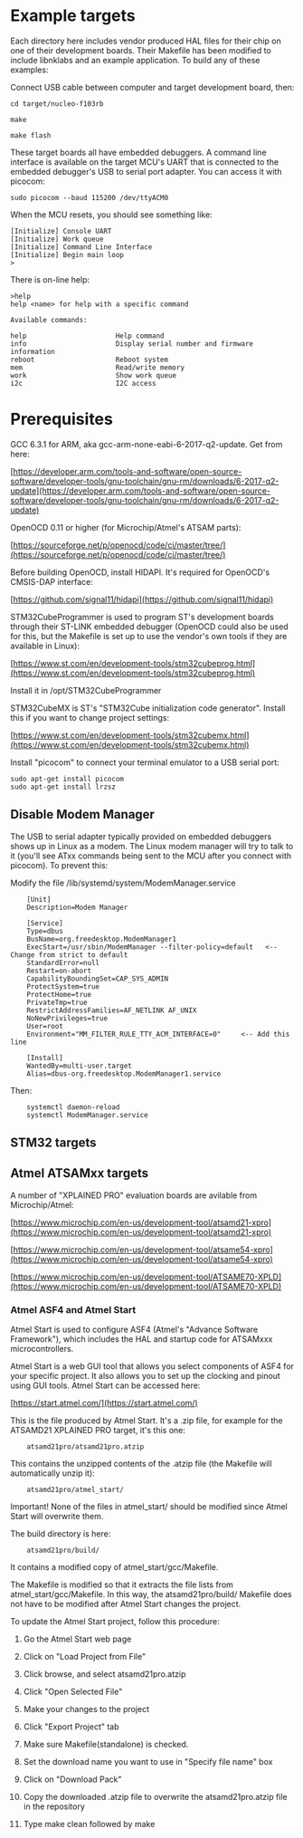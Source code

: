 # Example targets

Each directory here includes vendor produced HAL files for their chip on one
of their development boards.  Their Makefile has been modified to include
libnklabs and an example application.  To build any of these examples:

Connect USB cable between computer and target development board, then:

	cd target/nucleo-f103rb

	make

	make flash

These target boards all have embedded debuggers.  A command line interface
is available on the target MCU's UART that is connected to the embedded
debugger's USB to serial port adapter.  You can access it with picocom:

	sudo picocom --baud 115200 /dev/ttyACM0

When the MCU resets, you should see something like:

	[Initialize] Console UART
	[Initialize] Work queue
	[Initialize] Command Line Interface
	[Initialize] Begin main loop
	>

There is on-line help:

    >help
    help <name> for help with a specific command

    Available commands:

    help                      Help command
    info                      Display serial number and firmware information
    reboot                    Reboot system
    mem                       Read/write memory
    work                      Show work queue
    i2c                       I2C access

# Prerequisites

GCC 6.3.1 for ARM, aka gcc-arm-none-eabi-6-2017-q2-update.  Get from here:

[https://developer.arm.com/tools-and-software/open-source-software/developer-tools/gnu-toolchain/gnu-rm/downloads/6-2017-q2-update](https://developer.arm.com/tools-and-software/open-source-software/developer-tools/gnu-toolchain/gnu-rm/downloads/6-2017-q2-update)

OpenOCD 0.11 or higher (for Microchip/Atmel's ATSAM parts):

[https://sourceforge.net/p/openocd/code/ci/master/tree/](https://sourceforge.net/p/openocd/code/ci/master/tree/)

Before building OpenOCD, install HIDAPI.  It's required for OpenOCD's CMSIS-DAP interface:

[https://github.com/signal11/hidapi](https://github.com/signal11/hidapi)

STM32CubeProgrammer is used to program ST's development boards through their
ST-LINK embedded debugger (OpenOCD could also be used for this, but the
Makefile is set up to use the vendor's own tools if they are available in
Linux):

[https://www.st.com/en/development-tools/stm32cubeprog.html](https://www.st.com/en/development-tools/stm32cubeprog.html)

Install it in /opt/STM32CubeProgrammer

STM32CubeMX is ST's "STM32Cube initialization code generator".  Install this
if you want to change project settings:

[https://www.st.com/en/development-tools/stm32cubemx.html](https://www.st.com/en/development-tools/stm32cubemx.html)

Install "picocom" to connect your terminal emulator to a USB serial port:

	sudo apt-get install picocom
	sudo apt-get install lrzsz

## Disable Modem Manager

The USB to serial adapter typically provided on embedded debuggers shows up
in Linux as a modem.  The Linux modem manager will try to talk to it (you'll
see ATxx commands being sent to the MCU after you connect with picocom).  To
prevent this:

Modify the file /lib/systemd/system/ModemManager.service

        [Unit]
        Description=Modem Manager

        [Service]
        Type=dbus
        BusName=org.freedesktop.ModemManager1
        ExecStart=/usr/sbin/ModemManager --filter-policy=default   <-- Change from strict to default
        StandardError=null
        Restart=on-abort
        CapabilityBoundingSet=CAP_SYS_ADMIN
        ProtectSystem=true
        ProtectHome=true
        PrivateTmp=true
        RestrictAddressFamilies=AF_NETLINK AF_UNIX
        NoNewPrivileges=true
        User=root
        Environment="MM_FILTER_RULE_TTY_ACM_INTERFACE=0"     <-- Add this line

        [Install]
        WantedBy=multi-user.target
        Alias=dbus-org.freedesktop.ModemManager1.service

Then:

        systemctl daemon-reload
        systemctl ModemManager.service

## STM32 targets

## Atmel ATSAMxx targets

A number of "XPLAINED PRO" evaluation boards are avilable from
Microchip/Atmel:

[https://www.microchip.com/en-us/development-tool/atsamd21-xpro](https://www.microchip.com/en-us/development-tool/atsamd21-xpro)

[https://www.microchip.com/en-us/development-tool/atsame54-xpro](https://www.microchip.com/en-us/development-tool/atsame54-xpro)

[https://www.microchip.com/en-us/development-tool/ATSAME70-XPLD](https://www.microchip.com/en-us/development-tool/ATSAME70-XPLD)

### Atmel ASF4 and Atmel Start

Atmel Start is used to configure ASF4 (Atmel's "Advance Software
Framework"), which includes the HAL and startup code for ATSAMxxx
microcontrollers.

Atmel Start is a web GUI tool that allows you select components of ASF4 for
your specific project.  It also allows you to set up the clocking and pinout
using GUI tools.  Atmel Start can be accessed here:

[https://start.atmel.com/](https://start.atmel.com/)

This is the file produced by Atmel Start.  It's a .zip file, for example for
the ATSAMD21 XPLAINED PRO target, it's this one:

        atsamd21pro/atsamd21pro.atzip

This contains the unzipped contents of the .atzip file (the Makefile will
automatically unzip it):

        atsamd21pro/atmel_start/

Important! None of the files in atmel_start/ should be modified since Atmel Start will
overwrite them.

The build directory is here:

        atsamd21pro/build/

It contains a modified copy of atmel_start/gcc/Makefile.

The Makefile is modified so that it extracts the file lists from
atmel_start/gcc/Makefile.  In this way, the atsamd21pro/build/ Makefile does
not have to be modified after Atmel Start changes the project.

To update the Atmel Start project, follow this procedure:

1. Go the Atmel Start web page

2. Click on "Load Project from File"

3. Click browse, and select atsamd21pro.atzip

4. Click "Open Selected File"

5. Make your changes to the project

6. Click "Export Project" tab

7. Make sure Makefile(standalone) is checked.

8. Set the download name you want to use in "Specify file name" box

8. Click on "Download Pack"

9. Copy the downloaded .atzip file to overwrite the atsamd21pro.atzip file
in the repository

10. Type make clean followed by make

